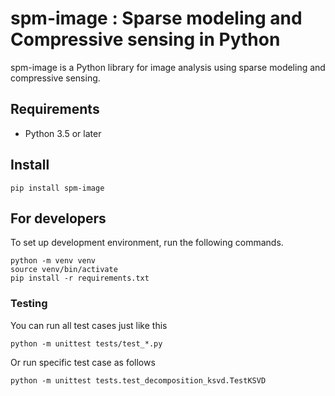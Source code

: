 # spm-image : Sparse modeling and Compressive sensing in Python

spm-image is a Python library for image analysis using sparse modeling and compressive sensing.

## Requirements

* Python 3.5 or later

## Install

    pip install spm-image

## For developers

To set up development environment, run the following commands.

```
python -m venv venv
source venv/bin/activate
pip install -r requirements.txt
```

### Testing

You can run all test cases just like this

```
python -m unittest tests/test_*.py
```

Or run specific test case as follows

```
python -m unittest tests.test_decomposition_ksvd.TestKSVD
```

